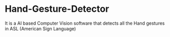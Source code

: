 # Hand-Gesture-Detector
It is a AI based Computer Vision software that detects all the Hand gestures in ASL (American Sign Language) 
